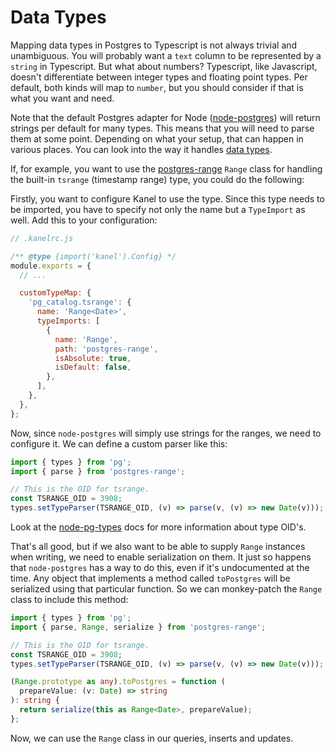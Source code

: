 # Data Types

Mapping data types in Postgres to Typescript is not always trivial and unambiguous. You will probably want a `text` column to be represented by a `string` in Typescript. But what about numbers? Typescript, like Javascript, doesn't differentiate between integer types and floating point types. Per default, both kinds will map to `number`, but you should consider if that is what you want and need.

Note that the default Postgres adapter for Node ([node-postgres](https://github.com/brianc/node-postgres)) will return strings per default for many types. This means that you will need to parse them at some point. Depending on what your setup, that can happen in various places. You can look into the way it handles [data types](https://node-postgres.com/features/types).

If, for example, you want to use the [postgres-range](https://www.npmjs.com/package/postgres-range) `Range` class for handling the built-in `tsrange` (timestamp range) type, you could do the following:

Firstly, you want to configure Kanel to use the type. Since this type needs to be imported, you have to specify not only the name but a `TypeImport` as well. Add this to your configuration:

```javascript
// .kanelrc.js

/** @type {import('kanel').Config} */
module.exports = {
  // ...

  customTypeMap: {
    'pg_catalog.tsrange': {
      name: 'Range<Date>',
      typeImports: [
        {
          name: 'Range',
          path: 'postgres-range',
          isAbsolute: true,
          isDefault: false,
        },
      ],
    },
  },
};
```

Now, since `node-postgres` will simply use strings for the ranges, we need to configure it. We can define a custom parser like this:

```typescript
import { types } from 'pg';
import { parse } from 'postgres-range';

// This is the OID for tsrange.
const TSRANGE_OID = 3908;
types.setTypeParser(TSRANGE_OID, (v) => parse(v, (v) => new Date(v)));
```

Look at the [node-pg-types](https://github.com/brianc/node-pg-types) docs for more information about type OID's.

That's all good, but if we also want to be able to supply `Range` instances when writing, we need to enable serialization on them.
It just so happens that `node-postgres` has a way to do this, even if it's undocumented at the time. Any object that implements a method called `toPostgres` will be serialized using that particular function. So we can monkey-patch the `Range` class to include this method:

```typescript
import { types } from 'pg';
import { parse, Range, serialize } from 'postgres-range';

// This is the OID for tsrange.
const TSRANGE_OID = 3908;
types.setTypeParser(TSRANGE_OID, (v) => parse(v, (v) => new Date(v)));

(Range.prototype as any).toPostgres = function (
  prepareValue: (v: Date) => string
): string {
  return serialize(this as Range<Date>, prepareValue);
};
```

Now, we can use the `Range` class in our queries, inserts and updates.
